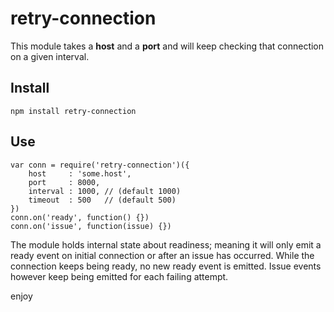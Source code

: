 # retry-connection

This module takes a **host** and a **port** and will keep checking that connection on a given interval.

## Install

    npm install retry-connection

## Use

    var conn = require('retry-connection')({
        host     : 'some.host',
        port     : 8000,
        interval : 1000, // (default 1000)
        timeout  : 500   // (default 500)
    })
    conn.on('ready', function() {})
    conn.on('issue', function(issue) {})

The module holds internal state about readiness; meaning it will only emit a ready event on initial connection
or after an issue has occurred. While the connection keeps being ready, no new ready event is emitted.
Issue events however keep being emitted for each failing attempt.

enjoy
